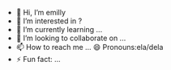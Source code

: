 - 👋 Hi, I’m emilly
- 👀 I’m interested in ?
- 🌱 I’m currently learning ...
- 💞️ I’m looking to collaborate on ...
- 📫 How to reach me ...
 😄 Pronouns:ela/dela
- ⚡ Fun fact: ...

<!---
aquelaemilly/aquelaemilly is a ✨ special ✨ repository because its `README.md` (this file) appears on your GitHub profile.
You can click the Preview link to take a look at your changes.
--->
